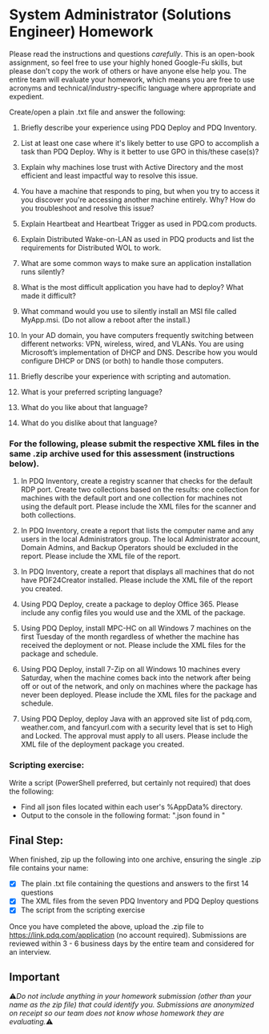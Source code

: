 # System Administrator (Solutions Engineer) Homework

Please read the instructions and questions *carefully*. This is an open-book assignment, so feel free to use your highly honed Google-Fu skills, but please don't copy the work of others or have anyone else help you. The entire team will evaluate your homework, which means you are free to use acronyms and technical/industry-specific language where appropriate and expedient.

Create/open a plain .txt file and answer the following:

1. Briefly describe your experience using PDQ Deploy and PDQ Inventory.

2. List at least one case where it's likely better to use GPO to accomplish a task than PDQ Deploy. Why is it better to use GPO in this/these case(s)?

3. Explain why machines lose trust with Active Directory and the most efficient and least impactful way to resolve this issue.

4. You have a machine that responds to ping, but when you try to access it you discover you're accessing another machine entirely. Why? How do you troubleshoot and resolve this issue?

5. Explain Heartbeat and Heartbeat Trigger as used in PDQ.com products.

6. Explain Distributed Wake-on-LAN as used in PDQ products and list the requirements for Distributed WOL to work.

7. What are some common ways to make sure an application installation runs silently?

8. What is the most difficult application you have had to deploy? What made it difficult?

9. What command would you use to silently install an MSI file called MyApp.msi. (Do not allow a reboot after the install.)

10. In your AD domain, you have computers frequently switching between different networks: VPN, wireless, wired, and VLANs. You are using Microsoft’s implementation of DHCP and DNS. Describe how you would configure DHCP or DNS (or both) to handle those computers.

11. Briefly describe your experience with scripting and automation.

12. What is your preferred scripting language?

13. What do you like about that language?

14. What do you dislike about that language?

### For the following, please submit the respective XML files in the same .zip archive used for this assessment (instructions below).

1. In PDQ Inventory, create a registry scanner that checks for the default RDP port. Create two collections based on the results: one collection for machines with the default port and one collection for machines not using the default port. Please include the XML files for the scanner and both collections.

2. In PDQ Inventory, create a report that lists the computer name and any users in the local Administrators group. The local Administrator account, Domain Admins, and Backup Operators should be excluded in the report. Please include the XML file of the report.

3. In PDQ Inventory, create a report that displays all machines that do not have PDF24Creator installed. Please include the XML file of the report you created.

4. Using PDQ Deploy, create a package to deploy Office 365. Please include any config files you would use and the XML of the package.

5. Using PDQ Deploy, install MPC-HC on all Windows 7 machines on the first Tuesday of the month regardless of whether the machine has received the deployment or not. Please include the XML files for the package and schedule.

6. Using PDQ Deploy, install 7-Zip on all Windows 10 machines every Saturday, when the machine comes back into the network after being off or out of the network, and only on machines where the package has never been deployed. Please include the XML files for the package and schedule.

7. Using PDQ Deploy, deploy Java with an approved site list of pdq.com, weather.com, and fancyurl.com with a security level that is set to High and Locked. The approval must apply to all users. Please include the XML file of the deployment package you created.

### Scripting exercise:
Write a script (PowerShell preferred, but certainly not required) that does the following: 
* Find all json files located within each user's %AppData% directory.
* Output to the console in the following format: ".json found in "

## Final Step:
When finished, zip up the following into one archive, ensuring the single .zip file contains your name:
- [x] The plain .txt file containing the questions and answers to the first 14 questions
- [x] The XML files from the seven PDQ Inventory and PDQ Deploy questions
- [x] The script from the scripting exercise

Once you have completed the above, upload the .zip file to https://link.pdq.com/application (no account required). Submissions are reviewed within 3 - 6 business days by the entire team and considered for an interview.

## Important
:warning:*Do not include anything in your homework submission (other than your name as the zip file) that could identify you. Submissions are anonymized on receipt so our team does not know whose homework they are evaluating.*:warning:
